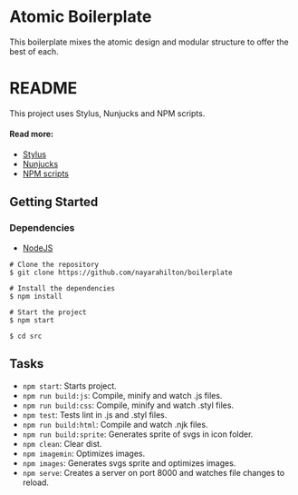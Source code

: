 # Atomic Boilerplate
This boilerplate mixes the atomic design and modular structure to offer the best of each.

# README #
This project uses Stylus, Nunjucks and NPM scripts.

#### Read more: ####
- [Stylus](http://stylus-lang.com/)
- [Nunjucks](https://mozilla.github.io/nunjucks/)
- [NPM scripts](https://docs.npmjs.com/misc/scripts)

## Getting Started ##

### Dependencies ###
- [NodeJS](http://nodejs.org/)

```
# Clone the repository
$ git clone https://github.com/nayarahilton/boilerplate

# Install the dependencies
$ npm install

# Start the project
$ npm start

$ cd src
```

## Tasks ##
- `npm start`: Starts project.
- `npm run build:js`: Compile, minify and watch .js files.
- `npm run build:css`: Compile, minify and watch .styl files.
- `npm test`: Tests lint in .js and .styl files.
- `npm run build:html`: Compile and watch .njk files.
- `npm run build:sprite`: Generates sprite of svgs in icon folder.
- `npm clean`: Clear dist.
- `npm imagemin`: Optimizes images.
- `npm images`: Generates svgs sprite and optimizes images.
- `npm serve`: Creates a server on port 8000 and watches file changes to reload.






